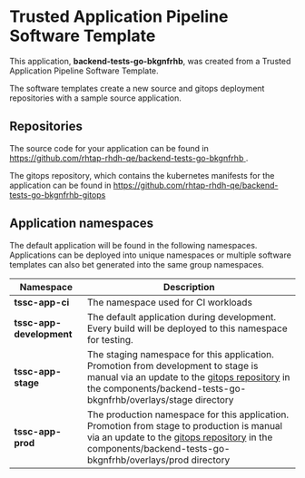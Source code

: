 # Trusted Application Pipeline Software Template

This application, **backend-tests-go-bkgnfrhb**, was created from a Trusted Application Pipeline Software Template.

The software templates create a new source and gitops deployment repositories with a sample source application. 

## Repositories

The source code for your application can be found in [https://github.com/rhtap-rhdh-qe/backend-tests-go-bkgnfrhb ](https://github.com/rhtap-rhdh-qe/backend-tests-go-bkgnfrhb ).
 
The gitops repository, which contains the kubernetes manifests for the application can be found in 
[https://github.com/rhtap-rhdh-qe/backend-tests-go-bkgnfrhb-gitops ](https://github.com/rhtap-rhdh-qe/backend-tests-go-bkgnfrhb-gitops ) 

## Application namespaces 

The default application will be found in the following namespaces. Applications can be deployed into unique namespaces or multiple software templates can also bet generated into the same group namespaces.  

|  Namespace   |  Description   |  
| -------- | -------- |
| **tssc-app-ci** | The namespace used for CI workloads |
| **tssc-app-development** | The default application during development. Every build will be deployed to this namespace for testing. |
| **tssc-app-stage** | The staging namespace for this application. Promotion from development to stage is manual via an update to the [gitops repository](https://github.com/rhtap-rhdh-qe/backend-tests-go-bkgnfrhb-gitops ) in the components/backend-tests-go-bkgnfrhb/overlays/stage directory |
| **tssc-app-prod** | The production namespace for this application. Promotion from stage to production is manual via an update to the [gitops repository](https://github.com/rhtap-rhdh-qe/backend-tests-go-bkgnfrhb-gitops ) in the components/backend-tests-go-bkgnfrhb/overlays/prod directory |